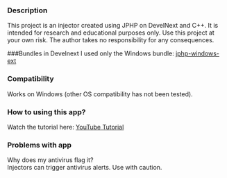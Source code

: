 ### Description  
This project is an injector created using JPHP on DevelNext and C++. It is intended for research and educational purposes only.
Use this project at your own risk. The author takes no responsibility for any consequences.

###Bundles in Develnext
I used only the Windows bundle: [jphp-windows-ext](https://github.com/TsSaltan/jphp-windows-ext)

### Compatibility  
Works on Windows (other OS compatibility has not been tested).

### How to using this app?
Watch the tutorial here: [YouTube Tutorial](https://youtu.be/6kyWGx1FOFA)

### Problems with app
Why does my antivirus flag it?  
Injectors can trigger antivirus alerts. Use with caution.
